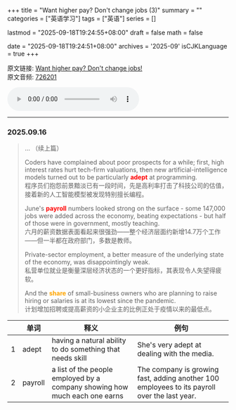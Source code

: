 +++
title = "Want higher pay? Don't change jobs (3)"
summary = ""
categories = ["英语学习"]
tags = ["英语"]
series = []

lastmod = "2025-09-18T19:24:55+08:00"
draft = false
math = false

date = "2025-09-18T19:24:51+08:00"
archives = '2025-09'
isCJKLanguage = true
+++

原文链接: [Want higher pay? Don't change jobs!](https://waikan.kekenet.com/#/waikanlisten/23/726201)  
原文音频: [726201 ](https://k7.kekenet.com/Sound/2025/08/444yw_2736917HnK.mp3)

<audio controls loop>
  <source src="https://k7.kekenet.com/Sound/2025/08/444yw_2736917HnK.mp3">
</audio>

---

### 2025.09.16

> ...
>（续上篇）
>
> Coders have complained about poor prospects for a while; first, high interest rates hurt tech-firm valuations, then new artificial-intelligence models turned out to be particularly <strong style="color: red">adept</strong> at programming.  
> 程序员们抱怨前景黯淡已有一段时间，先是高利率打击了科技公司的估值，接着新的人工智能模型被发现特别擅长编程。
>
> June's <strong style="color: red">payroll</strong> numbers looked strong on the surface - some 147,000 jobs were added across the economy, beating expectations - but half of those were in government, mostly teaching.  
> 六月的薪资数据表面看起来很强劲——整个经济层面约新增14.7万个工作——但一半都在政府部门，多数是教师。
>
> Private-sector employment, a better measure of the underlying state of the economy, was disappointingly weak.  
> 私营单位就业是衡量深层经济状态的一个更好指标，其表现令人失望得疲软。
>
> And the <strong style="color: orange">share</strong> of small-business owners who are planning to raise hiring or salaries is at its lowest since the pandemic.  
> 计划增加招聘或提高薪资的小企业主的比例正处于疫情以来的最低点。


| | 单词 | 释义 | 例句 |
| --- | --- | --- | --- |
| 1 | adept | having a natural ability to do something that needs skill | She's very adept at dealing with the media. |
| 2 | payroll | a list of the people employed by a company showing how much each one earns | The company is growing fast, adding another 100 employees to its payroll over the last year. |
